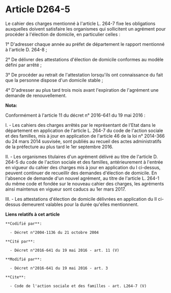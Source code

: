 # Article D264-5

Le cahier des charges mentionné à l'article L. 264-7 fixe les obligations auxquelles doivent satisfaire les organismes qui
sollicitent un agrément pour procéder à l'élection de domicile, en particulier celles : 

1° D'adresser chaque année au préfet de département le rapport mentionné à l'article D. 264-8 ; 

2° De délivrer des attestations d'élection de domicile conformes au modèle défini par arrêté ; 

3° De procéder au retrait de l'attestation lorsqu'ils ont connaissance du fait que la personne dispose d'un domicile
stable ; 

4° D'adresser au plus tard trois mois avant l'expiration de l'agrément une demande de renouvellement.

**Nota:**

Conformément à l'article 11 du décret n° 2016-641 du 19 mai 2016 :

I. - Les cahiers des charges arrêtés par le représentant de l'Etat dans le département en application de l'article L. 264-7
du code de l'action sociale et des familles, mis à jour en application de l'article 46 de la loi n° 2014-366 du 24 mars 2014
susvisée, sont publiés au recueil des actes administratifs de la préfecture au plus tard le 1er septembre 2016.

II. - Les organismes titulaires d'un agrément délivré au titre de l'article D. 264-5 du code de l'action sociale et des
familles, antérieurement à l'entrée en vigueur du cahier des charges mis à jour en application du I ci-dessus, peuvent
continuer de recueillir des demandes d'élection de domicile. En l'absence de demande d'un nouvel agrément, au titre de
l'article L. 264-1 du même code et fondée sur le nouveau cahier des charges, les agréments ainsi maintenus en vigueur sont
caducs au 1er mars 2017.

III. - Les attestations d'élection de domicile délivrées en application du II ci-dessus demeurent valables pour la durée
qu'elles mentionnent.

**Liens relatifs à cet article**

	**Codifié par**:

	  - Décret n°2004-1136 du 21 octobre 2004

	**Cité par**:

	  - Décret n°2016-641 du 19 mai 2016 - art. 11 (V)

	**Modifié par**:

	  - Décret n°2016-641 du 19 mai 2016 - art. 3

	**Cite**:

	  - Code de l'action sociale et des familles - art. L264-7 (V)
